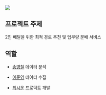 <img src="https://capsule-render.vercel.app/api?type=waving&color=timeAuto&height=200&section=header&text=2023-1-SCS4031-SENIOR&fontSize=60" />

## 프로젝트 주제
2인 배달을 위한 최적 경로 추천 및 업무량 분배 서비스

## 역할
* [송영철](https://github.com/Song-YoungChul) 데이터 분석

* [이준영](https://github.com/JunYoung3682) 데이터 수집

* [최시운](https://github.com/xilucks) 프로덕트 개발 
